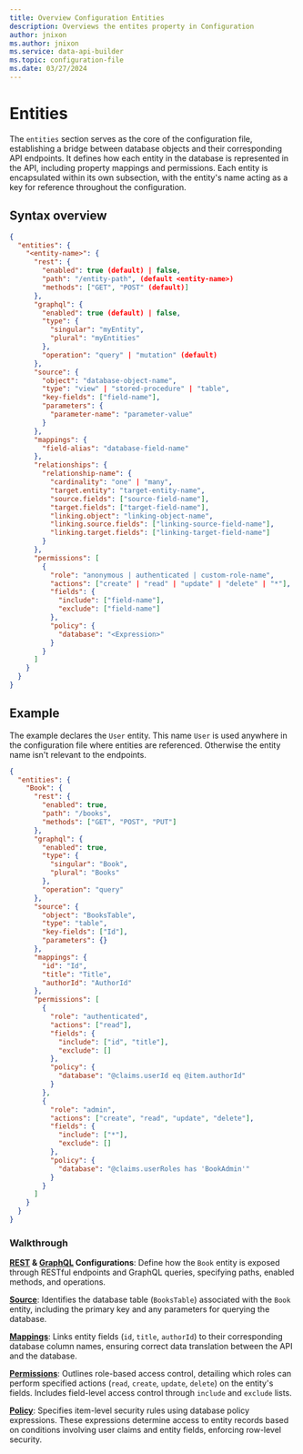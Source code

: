 ```yaml
---
title: Overview Configuration Entities
description: Overviews the entites property in Configuration
author: jnixon
ms.author: jnixon
ms.service: data-api-builder
ms.topic: configuration-file
ms.date: 03/27/2024
---
```


# Entities

The `entities` section serves as the core of the configuration file, establishing a bridge between database objects and their corresponding API endpoints. It defines how each entity in the database is represented in the API, including property mappings and permissions. Each entity is encapsulated within its own subsection, with the entity's name acting as a key for reference throughout the configuration.

## Syntax overview

```json
{
  "entities": {
    "<entity-name>": {
      "rest": {
        "enabled": true (default) | false,
        "path": "/entity-path", (default <entity-name>)
        "methods": ["GET", "POST" (default)]
      },
      "graphql": {
        "enabled": true (default) | false,
        "type": {
          "singular": "myEntity",
          "plural": "myEntities"
        },
        "operation": "query" | "mutation" (default)
      },
      "source": {
        "object": "database-object-name",
        "type": "view" | "stored-procedure" | "table",
        "key-fields": ["field-name"],
        "parameters": {
          "parameter-name": "parameter-value"
        }
      },
      "mappings": {
        "field-alias": "database-field-name"
      },
      "relationships": {
        "relationship-name": {
          "cardinality": "one" | "many",
          "target.entity": "target-entity-name",
          "source.fields": ["source-field-name"],
          "target.fields": ["target-field-name"],
          "linking.object": "linking-object-name",
          "linking.source.fields": ["linking-source-field-name"],
          "linking.target.fields": ["linking-target-field-name"]
        }
      },
      "permissions": [
        {
          "role": "anonymous | authenticated | custom-role-name",
          "actions": ["create" | "read" | "update" | "delete" | "*"],
          "fields": {
            "include": ["field-name"],
            "exclude": ["field-name"]
          },
          "policy": {
            "database": "<Expression>"
          }
        }
      ]
    }
  }
}
```

## Example

The example declares the `User` entity. This name `User` is used anywhere in the configuration file where entities are referenced. Otherwise the entity name isn't relevant to the endpoints.

```json
{
  "entities": {
    "Book": {
      "rest": {
        "enabled": true,
        "path": "/books",
        "methods": ["GET", "POST", "PUT"]
      },
      "graphql": {
        "enabled": true,
        "type": {
          "singular": "Book",
          "plural": "Books"
        },
        "operation": "query"
      },
      "source": {
        "object": "BooksTable",
        "type": "table",
        "key-fields": ["Id"],
        "parameters": {}
      },
      "mappings": {
        "id": "Id",
        "title": "Title",
        "authorId": "AuthorId"
      },
      "permissions": [
        {
          "role": "authenticated",
          "actions": ["read"],
          "fields": {
            "include": ["id", "title"],
            "exclude": []
          },
          "policy": {
            "database": "@claims.userId eq @item.authorId"
          }
        },
        {
          "role": "admin",
          "actions": ["create", "read", "update", "delete"],
          "fields": {
            "include": ["*"],
            "exclude": []
          },
          "policy": {
            "database": "@claims.userRoles has 'BookAdmin'"
          }
        }
      ]
    }
  }
}
```

### Walkthrough

**[REST](entity-rest.md) & [GraphQL](entity-graphql.md) Configurations**: Define how the `Book` entity is exposed through RESTful endpoints and GraphQL queries, specifying paths, enabled methods, and operations.

**[Source](entity-source.md)**: Identifies the database table (`BooksTable`) associated with the `Book` entity, including the primary key and any parameters for querying the database.

**[Mappings](entity-mappings.md)**: Links entity fields (`id`, `title`, `authorId`) to their corresponding database column names, ensuring correct data translation between the API and the database.

**[Permissions](entity-permissions.md)**: Outlines role-based access control, detailing which roles can perform specified actions (`read`, `create`, `update`, `delete`) on the entity's fields. Includes field-level access control through `include` and `exclude` lists.

**[Policy](entity-policy.md)**: Specifies item-level security rules using database policy expressions. These expressions determine access to entity records based on conditions involving user claims and entity fields, enforcing row-level security.